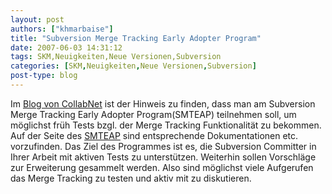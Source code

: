 ```yaml
---
layout: post
authors: ["khmarbaise"]
title: "Subversion Merge Tracking Early Adopter Program"
date: 2007-06-03 14:31:12
tags: SKM,Neuigkeiten,Neue Versionen,Subversion
categories: [SKM,Neuigkeiten,Neue Versionen,Subversion]
post-type: blog
---
```

Im <a href="http://blogs.open.collab.net/svn/2007/05/subversion_merg.html">Blog von CollabNet</a> ist der Hinweis zu finden, dass man am Subversion Merge Tracking Early Adopter Program(SMTEAP) teilnehmen soll, um möglichst früh Tests bzgl. der Merge Tracking Funktionalität zu bekommen. 
Auf der Seite des <a href="http://merge-tracking.open.collab.net/">SMTEAP</a> sind entsprechende Dokumentationen etc. vorzufinden.
Das Ziel des Programmes ist es, die Subversion Committer in Ihrer Arbeit mit aktiven Tests zu unterstützen. Weiterhin sollen Vorschläge zur Erweiterung gesammelt werden. Also sind möglichst viele Aufgerufen das Merge Tracking zu testen und aktiv mit zu diskutieren.
